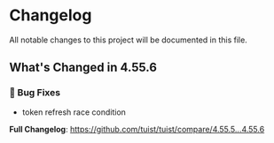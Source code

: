 # Changelog

All notable changes to this project will be documented in this file.
## What's Changed in 4.55.6
### 🐛 Bug Fixes

* token refresh race condition

**Full Changelog**: https://github.com/tuist/tuist/compare/4.55.5...4.55.6

<!-- generated by git-cliff -->
